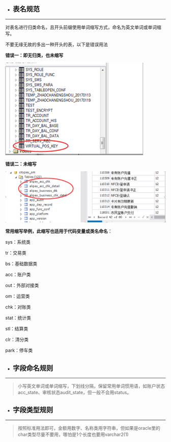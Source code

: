 * ## 表名规范

---

对表名进行归类命名，且开头前缀使用单词缩写方式，命名为英文单词或单词缩写。

不要无缘无故的多出一种开头的表，以下是错误用法

**错误一：即无归类，也未缩写**

![](/assets/err_table_name.png)

**错误二：未缩写**

![](/assets/err_table_name_1.png)

**常用缩写举例，此缩写也适用于代码变量或类名命名**：

sys：系统类

tr：交易类

bs：基础数据类

acc：账户类

out：外部对接类

om：运营类

chk：对账类

stat：统计类

stl：结算类

clr：清分类

park：停车类

* ## 字段命名规则

---

> 小写英文单词或单词缩写，下划线分隔，保留常用单词惯用语，如账户状态acc\_state、审核状态audit\_state，但一般不会用status。

* ## 字段类型规则

---

> 按照标准用法即可，金额用数字、名称类用字符串，但如果是oracle里的char类型尽量不要用，哪怕是1个长度也要用varchar2\(1\)



